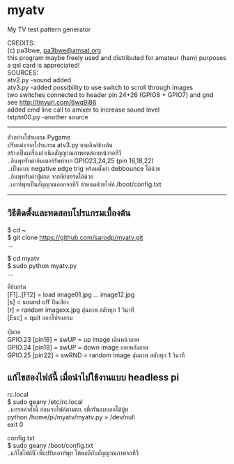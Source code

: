 # myatv
  My TV test pattern generator  
  
  
CREDITS:  
 (c) pa3bwe, pa3bwe@amsat.org  
 this program maybe freely used and distributed for amateur (ham) purposes  
 a qsl card is appreciated!   
SOURCES:  
  atv2.py -sound added  
  atv3.py -added possibility to use switch to scroll through images  
             two switches connected to header pin 24+26 (GPIO8 + GPIO7) and gnd  
 		      see http://tinyurl.com/6wq9l86  
		      added cmd line call to amixer to increase sound level  
  tstptn00.py -another source   
   
---  
    
ตัวอย่างโปรแกรม Pygame  
ปรับแต่งจากโปรแกรม atv3.py ตามลิงค์ข้างต้น   
สร้างเป็นเครื่องกำเนิดสัญญาณภาพทดสอบหน้าจอทีวี   
..อินพุทรับค่าอินเตอร์รัพท์จาก GPIO23,24,25 (pin 16,18,22)  
..เป็นแบบ negative edge trig พร้อมตั้งค่า debbounce ได้ด้วย  
..อินพุทรับค่าปุ่มกด จากคีย์บอร์ดได้ด้วย  
..เอาท์พุทเป็นสัญญาณออกจอทีวี กำหนดด้วยไฟล์ /boot/config.txt  
  
---  
## วิธีติดตั้งและทดสอบโปรแกรมเบื้องต้น  
$ cd ~  
$ git clone https://github.com/sarodp/myatv.git  
...  
  
$ cd myatv  
$ sudo python myatv.py  
...  

คีย์บอร์ด  
 [F1]..[F12] = load image01.jpg ... image12.jpg  
 [s] = sound off ปิดเสียง  
 [r] = random imagexx.jpg สุ่มภาพ สลับทุก 1 วินาที   
 [Esc] = quit ออกโปรแกรม
   
ปุ่มกด    
 GPIO.23 [pin16] = swUP = up image เดินหน้าภาพ  
 GPIO.24 [pin18] = swUP = down image ถอยหลังภาพ  
 GPIO.25 [pin22] = swRND = random image สุ่มภาพ สลับทุก 1 วินาที   
  
## แก้ไขสองไฟล์นี้ เมื่อนำไปใช้งานแบบ headless pi  
rc.local   
$ sudo geany /etc/rc.local    
..แทรกคำสั่งนี้ ก่อนจบไฟล์ตามตย.  เพื่อรันแบบออโต้บู้ท  
  python /home/pi/myatv/myatv.py > /dev/null  
  exit 0         
  
config.txt  
$ sudo geany /boot/config.txt  
..แก้ไขไฟล์นี ้เพื่อปรับเอาท์พุท ให้พอดีกับสัญญาณภาพจอทีวี  
